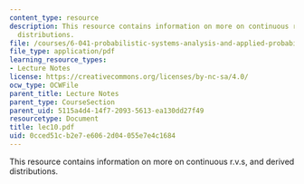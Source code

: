 ```yaml
---
content_type: resource
description: This resource contains information on more on continuous r.v.s, and derived
  distributions.
file: /courses/6-041-probabilistic-systems-analysis-and-applied-probability-spring-2006/0cced51cb2e7e6062d04055e7e4c1684_lec10.pdf
file_type: application/pdf
learning_resource_types:
- Lecture Notes
license: https://creativecommons.org/licenses/by-nc-sa/4.0/
ocw_type: OCWFile
parent_title: Lecture Notes
parent_type: CourseSection
parent_uid: 5115a4d4-14f7-2093-5613-ea130dd27f49
resourcetype: Document
title: lec10.pdf
uid: 0cced51c-b2e7-e606-2d04-055e7e4c1684
---
```

This resource contains information on more on continuous r.v.s, and derived distributions.